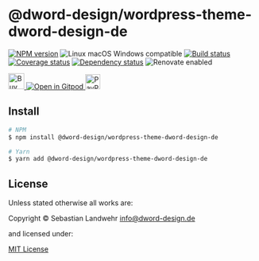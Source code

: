 <!-- TITLE/ -->
# @dword-design/wordpress-theme-dword-design-de
<!-- /TITLE -->

<!-- BADGES/ -->
[![NPM version](https://img.shields.io/npm/v/@dword-design/wordpress-theme-dword-design-de.svg)](https://npmjs.org/package/@dword-design/wordpress-theme-dword-design-de)
![Linux macOS Windows compatible](https://img.shields.io/badge/os-linux%20%7C%C2%A0macos%20%7C%C2%A0windows-blue)
[![Build status](https://img.shields.io/github/workflow/status/dword-design/wordpress-theme-dword-design.de/build)](https://github.com/dword-design/wordpress-theme-dword-design.de/actions)
[![Coverage status](https://img.shields.io/coveralls/dword-design/wordpress-theme-dword-design.de)](https://coveralls.io/github/dword-design/wordpress-theme-dword-design.de)
[![Dependency status](https://img.shields.io/david/dword-design/wordpress-theme-dword-design.de)](https://david-dm.org/dword-design/wordpress-theme-dword-design.de)
![Renovate enabled](https://img.shields.io/badge/renovate-enabled-brightgreen)

<a href="https://www.buymeacoffee.com/dword">
  <img
    src="https://www.buymeacoffee.com/assets/img/guidelines/download-assets-sm-2.svg"
    alt="Buy Me a Coffee"
    height="32"
  >
</a><a href="https://gitpod.io/#https://github.com/dword-design/wordpress-theme-dword-design.de">
  <img src="https://gitpod.io/button/open-in-gitpod.svg" alt="Open in Gitpod">
</a>
<a href="https://paypal.me/SebastianLandwehr">
  <img
    src="https://upload.wikimedia.org/wikipedia/commons/b/b5/PayPal.svg"
    alt="PayPal"
    height="30"
  >
</a>
<!-- /BADGES -->

<!-- DESCRIPTION/ -->

<!-- /DESCRIPTION -->

<!-- INSTALL/ -->
## Install

```bash
# NPM
$ npm install @dword-design/wordpress-theme-dword-design-de

# Yarn
$ yarn add @dword-design/wordpress-theme-dword-design-de
```
<!-- /INSTALL -->

<!-- LICENSE/ -->
## License

Unless stated otherwise all works are:

Copyright &copy; Sebastian Landwehr <info@dword-design.de>

and licensed under:

[MIT License](https://opensource.org/licenses/MIT)
<!-- /LICENSE -->
